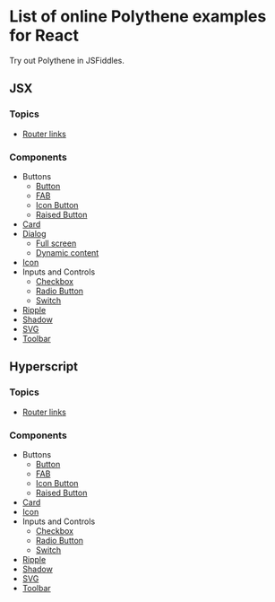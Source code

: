 # List of online Polythene examples for React

Try out Polythene in JSFiddles.

## JSX

### Topics

* [Router links](https://jsfiddle.net/ArthurClemens/1hm2w5xd/)

### Components

* Buttons
  * [Button](https://jsfiddle.net/ArthurClemens/5db99xoj/)
  * [FAB](https://jsfiddle.net/ArthurClemens/nj11av54/)
  * [Icon Button](https://jsfiddle.net/ArthurClemens/xuo1gow5/)
  * [Raised Button](https://jsfiddle.net/ArthurClemens/sbtonwbf/)
* [Card](https://jsfiddle.net/ArthurClemens/dhq3cLrv/)
* [Dialog](https://jsfiddle.net/ArthurClemens/m08o291L/)
  * [Full screen](https://jsfiddle.net/ArthurClemens/npq4phf3/)
  * [Dynamic content](https://jsfiddle.net/ArthurClemens/1fgh0bgt/)
* [Icon](https://jsfiddle.net/ArthurClemens/ep9pf5wp/)
* Inputs and Controls
  * [Checkbox](https://jsfiddle.net/ArthurClemens/hp6ksg2m/)
  * [Radio Button](https://jsfiddle.net/ArthurClemens/b1vbbLgw/)
  * [Switch](https://jsfiddle.net/ArthurClemens/orqdxd4a/)
* [Ripple](https://jsfiddle.net/ArthurClemens/brx9wdhv/)
* [Shadow](https://jsfiddle.net/ArthurClemens/uej4sw3q/)
* [SVG](https://jsfiddle.net/ArthurClemens/qm31tx7b/)
* [Toolbar](https://jsfiddle.net/ArthurClemens/rgmzx6jr/)


## Hyperscript

### Topics

* [Router links](https://jsfiddle.net/ArthurClemens/gqef8c0g/)

### Components

* Buttons
  * [Button](https://jsfiddle.net/ArthurClemens/5z374g58/)
  * [FAB](https://jsfiddle.net/ArthurClemens/Lebqe5g2/)
  * [Icon Button](https://jsfiddle.net/ArthurClemens/xh7jgutu/)
  * [Raised Button](https://jsfiddle.net/ArthurClemens/hL8wmrpL/)
* [Card](https://jsfiddle.net/ArthurClemens/h6n5jzgd/)
* [Icon](https://jsfiddle.net/ArthurClemens/qhh725aa/)
* Inputs and Controls
  * [Checkbox](https://jsfiddle.net/ArthurClemens/g07snvox/)
  * [Radio Button](https://jsfiddle.net/ArthurClemens/fhqrcuL9/)
  * [Switch](https://jsfiddle.net/ArthurClemens/0eaeadbm/)
* [Ripple](https://jsfiddle.net/ArthurClemens/L0e0bb68/)
* [Shadow](https://jsfiddle.net/ArthurClemens/ohuxgfef/)
* [SVG](https://jsfiddle.net/ArthurClemens/3v5v5kdb/)
* [Toolbar](https://jsfiddle.net/ArthurClemens/dg9f6day/)

